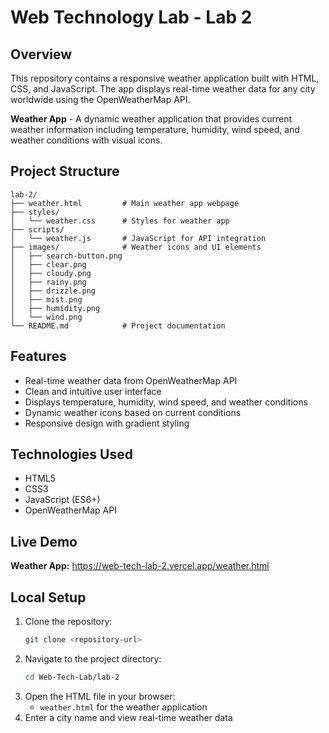 # Web Technology Lab - Lab 2

## Overview

This repository contains a responsive weather application built with HTML, CSS, and JavaScript. The app displays real-time weather data for any city worldwide using the OpenWeatherMap API.

**Weather App** - A dynamic weather application that provides current weather information including temperature, humidity, wind speed, and weather conditions with visual icons.

## Project Structure

```
lab-2/
├── weather.html         # Main weather app webpage
├── styles/
│   └── weather.css      # Styles for weather app
├── scripts/
│   └── weather.js       # JavaScript for API integration
├── images/              # Weather icons and UI elements
│   ├── search-button.png
│   ├── clear.png
│   ├── cloudy.png
│   ├── rainy.png
│   ├── drizzle.png
│   ├── mist.png
│   ├── humidity.png
│   └── wind.png
└── README.md            # Project documentation
```

## Features

- Real-time weather data from OpenWeatherMap API
- Clean and intuitive user interface
- Displays temperature, humidity, wind speed, and weather conditions
- Dynamic weather icons based on current conditions
- Responsive design with gradient styling

## Technologies Used

- HTML5
- CSS3
- JavaScript (ES6+)
- OpenWeatherMap API

## Live Demo

**Weather App:** https://web-tech-lab-2.vercel.app/weather.html

## Local Setup

1. Clone the repository:
    ```bash
    git clone <repository-url>
    ```
2. Navigate to the project directory:
    ```bash
    cd Web-Tech-Lab/lab-2
    ```
3. Open the HTML file in your browser:
    - `weather.html` for the weather application
4. Enter a city name and view real-time weather data